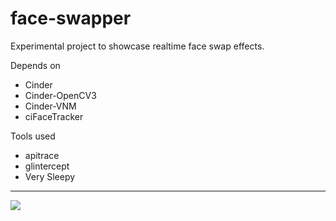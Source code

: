 # face-swapper

Experimental project to showcase realtime face swap effects. 

Depends on

* Cinder
* Cinder-OpenCV3
* Cinder-VNM
* ciFaceTracker

Tools used

* apitrace
* glintercept
* Very Sleepy

-------------------

![](https://raw.githubusercontent.com/OpenAVR/face-swapper/master/doc/tom-cruise.jpg)
